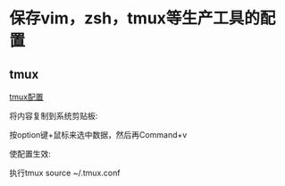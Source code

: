 # 保存vim，zsh，tmux等生产工具的配置

## tmux
[tmux配置](tmux.conf)

将内容复制到系统剪贴板:

按option键+鼠标来选中数据，然后再Command+v

使配置生效:

执行tmux source ~/.tmux.conf
